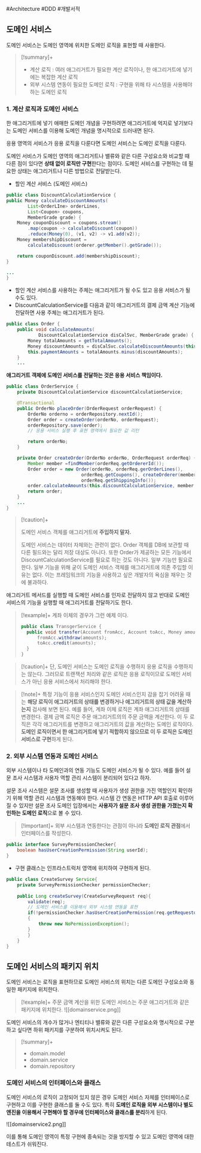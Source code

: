 #Architecture #DDD #개발서적 

## 도메인 서비스
도메인 서비스는 도메인 영역에 위치한 도메인 로직을 표현할 때 사용한다.

> [!summary]+ 
> + 계산 로직 : 여러 애그리거트가 필요한 계산 로직이나, 한 애그리거트에 넣기에는 복잡한 계산 로직
> + 외부 시스템 연동이 필요한 도메인 로직 : 구현을 위해 타 시스템을 사용해야 하는 도메인 로직


### 1. 계산 로직과 도메인 서비스
한 애그리거트에 넣기 애매한 도메인 개념을 구현하려면 애그리거트에 억지로 넣기보다는 도메인 서비스를 이용해 도메인 개념을 명시적으로 드러내면 된다.

응용 영역의 서비스가 응용 로직을 다룬다면 도메인 서비스는 도메인 로직을 다룬다.

도메인 서비스가 도메인 영역의 애그리거트나 밸류와 같은 다른 구성요소와 비교할 때 다른 점이 있다면 **상태 없이 로직만 구현**한다는 점이다. 도메인 서비스를 구현하는 데 필요한 상태는 애그리거트나 다른 방법으로 전달받는다.

+ 할인 계산 서비스 (도메인 서비스)
```java
public class DiscountCalculationService {
public Money calculateDiscountAmounts(
		List<OrderLIne> orderLines,
		List<Coupon> coupons,
		MemberGrade grade) {
	Money couponDiscount = coupons.stream()
		.map(coupon -> calculateDiscount(coupon))
		.reduce(Money(0), (v1, v2) -> v1.add(v2));
	Money membershipDiscount = 
		calculateDiscount(orderer.getMember().getGrade());

	return couponDiscount.add(membershipDiscount);
}

...
}
```

+ 할인 계산 서비스를 사용하는 주체는 애그리거트가 될 수도 있고 응용 서비스가 될 수도 있다.
+ DiscountCalculationService를 다음과 같이 애그리거트의 결제 금액 계산 기능에 전달하면 사용 주체는 애그리거트가 된다.
```java
public class Order {
	public void calculateAmounts(
			DiscountCalculationService disCalSvc, MemberGrade grade) {
		Money totalAmounts = getTotalAmounts();
		Money discountAmounts = disCalSvc.calculateDiscountAmounts(this.orderLInes, this.coupons, greade);
		this.paymentAmounts = totalAmounts.minus(discountAmounts);
	}
	...
```


**애그리거트 객체에 도메인 서비스를 전달하는 것은 응용 서비스 책임이다.**
```java
public class OrderService {
	private DiscountCalculationService discountCalculationService;

	@Transactional
	public OrderNo placeOrder(OrderRequest orderRequest) {
		OrderNo orderno = orderRepository.nextId();
		Order order = createOrder(orderNo, orderRequest);
		orderRepository.save(order);
		// 응용 서비스 실행 후 표현 영역에서 필요한 값 리턴

		return orderNo;
	}

	private Order createOrder(OrderNo orderNo, OrderRequest orderReq) {
		Member member =findMember(orderReq.getOrdererId());
		Order order = new Order(orderNo, orderReq.gerOrderLines(),
							orderReq.getCoupons(), createOrderer(member),
							orderReq.getShippingInfo());
		order.calculateAmounts(this.discountCalculationService, member.getGrade());
		return order;
	}
	...
}
```

> [!caution]+ 
> 
> 도메인 서비스 객체를 애그리거트에 **주입하지 말자.**
> 
> 도메인 서비스는 데이터 자체와는 관련이 없다. Order 객체를 DB에 보관할 때 다른 필드와는 달리 저장 대상도 아니다. 또한 Order가 제공하는 모든 기능에서 DiscountCalculationService를 필요로 하는 것도 아니다. 일부 기능만 필요로 한다. 일부 기능을 위해 굳이 도메인 서비스 객체를 애그리거트에 의존 주입할 이유는 없다. 이는 프레임워크의 기능을 사용하고 싶은 개발자의 욕심을 채우는 것에 불과하다.
> 

애그리거트 메서드를 실행할 때 도메인 서비스를 인자로 전달하지 않고 반대로 도메인 서비스의 기능을 실행할 때 애그리거트를 전달하기도 한다. 

> [!example]+ 
> 계좌 이체의 경우가 그런 예제 이다.
> ```java
> public class TransgerService {
> 	public void transfer(Account fromAcc, Account toAcc, Money amounts) {
> 		fromAcc.withdraw(amounts);
> 		toAcc.credit(amounts);
> 	}
> }
> ```

> [!caution]+ 
> 단, 도메인 서비스는 도메인 로직을 수행하지 응용 로직을 수행하지는 않는다. 그러므로 트랜잭션 처리와 같은 로직은 응용 로직이므로 도메인 서비스가 아닌 응용 서비스에서 처리해야 한다.

> [!note]+ 
> 특정 기능이 응용 서비스인지 도메인 서비스인지 감을 잡기 어려울 때는 **해당 로직이 애그리거트의 상태를 변경하거나 애그리거트의 상태 값을 계산하는지** 검사해 보면 된다. 예를 들어, 계좌 이체 로직은 계좌 애그리거트의 상태를 변경한다. 결제 금액 로직은 주문 애그리거트의의 주문 금액을 계산한다. 이 두 로직은 각각 애그리거트를 변경하고 애그리거트의 값을 계산하는 도메인 로직이다. **도메인 로직이면서 한 애그리거트에 넣기 적합하지 않으므로 이 두 로직은 도메인 서비스로 구현**하게 된다.

### 2. 외부 시스템 연동과 도메인 서비스
외부 시스템이나 타 도메인과의 연동 기능도 도메인 서비스가 될 수 있다. 예를 들어 설문 조사 시스템과 사용자 역할 관리 시스템이 분리되어 있다고 하자. 

설문 조사 시스템은 설문 조사를 생성할 때 사용자가 생성 권한을 가진 역할인지 확인하기 위해 역할 관리 시스템과 연동해야 한다. 시스템 간 연동은 HTTP API 호출로 이루어질 수 있지만 설문 조사 도메인 입장에서는 **사용자가 설문 조사 생성 권한을 가졌는지 확인하는 도메인 로직**으로 볼 수 있다.

> [!important]+ 
> 외부 시스템과 연동한다는 관점이 아니라 **도메인 로직 관점**에서 인터페이스를 작성한다.

```java
public interface SurveyPermissionChecker{
	boolean hasUserCreationPermission(String userId);
}
```

+ 구현 클래스는 인프라스트럭처 영역에 위치하여 구현하게 된다.
```java
public class CreateSurvey Service{
	private SurveyPermissionChecker permissionChecker;
	
	public Long createSurvey(CreateSurveyRequest req){
		validate(req);
		// 도메인 서비스를 이용해서 외부 시스템 연동을 표현
		if(!permissionChecker.hasUserCreationPermission(req.getRequestorId()))
		{
			throw new NoPermissionException();
		}
		}
	}
}
```

## 도메인 서비스의 패키지 위치
도메인 서비스는 로직을 표현하므로 도메인 서비스의 위치는 다른 도메인 구성요소와 동일한 패키지에 위치한다.

> [!example]+ 
> 주문 금액 계산을 위한 도메인 서비스는 주문 애그리거트와 같은 패키지에 위치한다.
> ![[domainservice.png]]

도메인 서비스의 개수가 많거나 엔티티나 밸류와 같은 다른 구성요소와 명시적으로 구분하고 싶다면 하위 패키지를 구분하여 위치시켜도 된다.

> [!summary]+ 
> + domain.model
> + domain.service
> + domain.repository

### 도메인 서비스의 인터페이스와 클래스
도메인 서비스의 로직이 고정되어 있지 않은 경우 도메인 서비스 자체를 인터페이스로 구현하고 이를 구현한 클래스를 둘 수도 있다. 특히 **도메인 로직을 외부 시스템이나 별도 엔진을 이용해서 구현해야 할 경우에 인터페이스와 클래스를 분리**하게 된다.

![[domainservice2.png]]

이를 통해 도메인 영역이 특정 구현에 종속되는 것을 방지할 수 있고 도메인 영역에 대한 테스트가 쉬워진다.